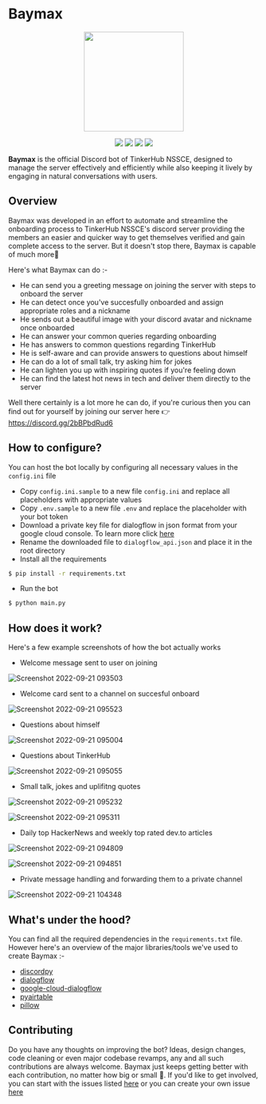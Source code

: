 # Baymax

<p align="center">
  <img src="https://user-images.githubusercontent.com/78845005/191757987-a1c2d3ef-e38d-47e7-9aad-601fdf0023a1.png" width=200>
</p>

<p align="center">
  <a href="https://discordpy.readthedocs.io/en/stable/"><img src="https://img.shields.io/badge/Code-Discord.py-informational?style=plastic&logo=python&logoColor=white&color=5865F2"></a>
  <a href="https://discordpy.readthedocs.io/en/stable/"><img src="https://img.shields.io/badge/NLP-Discord.py-informational?style=plastic&logo=dialogflow&logoColor=white&color=5865F2"></a>
  <a href="https://github.com/Tinkerhub-NSSCE/baymax/archive/refs/heads/main.zip"><img src="https://img.shields.io/badge/Source-Download-informational?style=flat&logo=download&logoColor=white&color=5865F2"></a>
  <a href="#"><img src="https://hits.seeyoufarm.com/api/count/incr/badge.svg?url=https%3A%2F%2Fgithub.com%2FTinkerhub-NSSCE%2Fbaymax&count_bg=%235865F2&title_bg=%23555555&icon=&icon_color=%23E7E7E7&title=hits&edge_flat=false)](https://hits.seeyoufarm.com"></a>
</p>

**Baymax** is the official Discord bot of TinkerHub NSSCE, designed to manage the server effectively and efficiently while also keeping it lively by engaging in natural conversations with users.

## Overview
Baymax was developed in an effort to automate and streamline the onboarding process to TinkerHub NSSCE's discord server providing the members an easier and quicker way to get themselves verified and gain complete access to the server. But it doesn't stop there, Baymax is capable of much more🔮

Here's what Baymax can do :-
- He can send you a greeting message on joining the server with steps to onboard the server
- He can detect once you've succesfully onboarded and assign appropriate roles and a nickname
- He sends out a beautiful image with your discord avatar and nickname once onboarded
- He can answer your common queries regarding onboarding
- He has answers to common questions regarding TinkerHub
- He is self-aware and can provide answers to questions about himself
- He can do a lot of small talk, try asking him for jokes
- He can lighten you up with inspiring quotes if you're feeling down
- He can find the latest hot news in tech and deliver them directly to the server

Well there certainly is a lot more he can do, if you're curious then you can find out for yourself by joining our server here 👉 https://discord.gg/2bBPbdRud6

## How to configure?
You can host the bot locally by configuring all necessary values in the `config.ini` file

- Copy `config.ini.sample` to a new file `config.ini` and replace all placeholders with appropriate values
- Copy `.env.sample` to a new file `.env` and replace the placeholder with your bot token
- Download a private key file for dialogflow in json format from your google cloud console. To learn more click [here](https://cloud.google.com/dialogflow/es/docs/quick/setup)
- Rename the downloaded file to `dialogflow_api.json` and place it in the root directory
- Install all the requirements
```bash
$ pip install -r requirements.txt
```
- Run the bot
```bash
$ python main.py
```

## How does it work?
Here's a few example screenshots of how the bot actually works

- Welcome message sent to user on joining 

![Screenshot 2022-09-21 093503](https://user-images.githubusercontent.com/78845005/191782427-0be65f3c-643a-4c22-bd25-82f6b969e7a4.png)

- Welcome card sent to a channel on succesful onboard

![Screenshot 2022-09-21 095523](https://user-images.githubusercontent.com/78845005/191783039-38d59be2-cf12-4249-b6c4-80852b31b805.png)

- Questions about himself

![Screenshot 2022-09-21 095004](https://user-images.githubusercontent.com/78845005/191783458-fc91ff80-d0cb-4392-a494-77bc94dfff96.png)

- Questions about TinkerHub

![Screenshot 2022-09-21 095055](https://user-images.githubusercontent.com/78845005/191784135-dedf6788-1b93-4818-96d7-9725c27e4c50.png)

- Small talk, jokes and uplifitng quotes

![Screenshot 2022-09-21 095232](https://user-images.githubusercontent.com/78845005/191783831-c8840b6b-6564-4a71-a928-ae92614d10bf.png)

![Screenshot 2022-09-21 095311](https://user-images.githubusercontent.com/78845005/191783851-afc34de9-8daf-40d6-acc5-fd74e88921f3.png)

- Daily top HackerNews and weekly top rated dev.to articles

![Screenshot 2022-09-21 094809](https://user-images.githubusercontent.com/78845005/191784473-1498e91b-37df-4c24-8ff2-e4147be1687a.png)

![Screenshot 2022-09-21 094851](https://user-images.githubusercontent.com/78845005/191784486-b692c836-9691-480d-a08d-cc7694f2ee92.png)

- Private message handling and forwarding them to a private channel

![Screenshot 2022-09-21 104348](https://user-images.githubusercontent.com/78845005/191784860-b68b9f87-96c9-4d80-a16b-137103e9543c.png)

## What's under the hood?
You can find all the required dependencies in the `requirements.txt` file. However here's an overview of the major libraries/tools we've used to create Baymax :-
- [discordpy](https://discordpy.readthedocs.io/en/stable/)
- [dialogflow](https://cloud.google.com/dialogflow/es/docs)
- [google-cloud-dialogflow](https://googleapis.dev/python/dialogflow/latest/index.html)
- [pyairtable](https://pyairtable.readthedocs.io/en/latest/)
- [pillow](https://pillow.readthedocs.io/en/stable/)

## Contributing
Do you have any thoughts on improving the bot? Ideas, design changes, code cleaning or even major codebase revamps, any and all such contributions are always welcome. Baymax just keeps getting better with each contribution, no matter how big or small 💪. If you'd like to get involved, you can start with the issues listed [here](https://github.com/Tinkerhub-NSSCE/baymax/issues) or you can create your own issue [here](https://github.com/Tinkerhub-NSSCE/baymax/issues/new/choose) 

